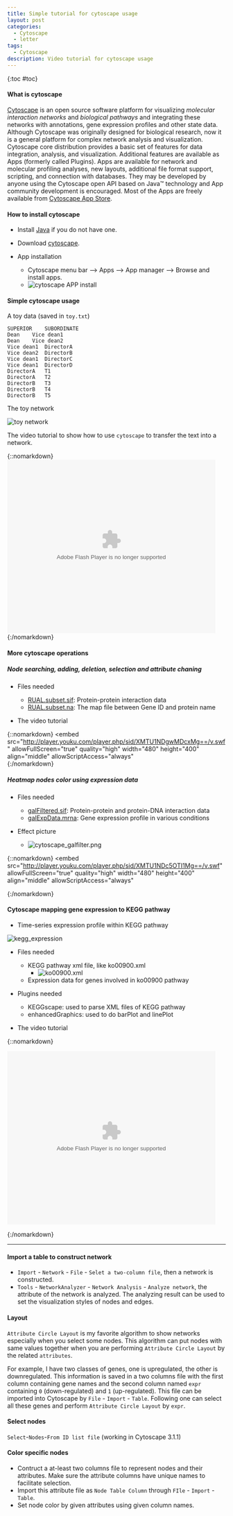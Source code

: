 ```yaml
---
title: Simple tutorial for cytoscape usage 
layout: post
categories:
  - Cytoscape
  - letter
tags:
  - Cytoscape
description: Video tutorial for cytoscape usage
---
```


{:toc #toc}

#### What is cytoscape

[Cytoscape](http://www.cytoscape.org) is an open source 
software platform for visualizing *molecular
interaction networks* and *biological pathways* and integrating these
networks with annotations, gene expression profiles and other state
data. Although Cytoscape was originally designed for biological
research, now it is a general platform for complex network analysis
and visualization. Cytoscape core distribution provides a basic set
of features for data integration, analysis, and visualization.
Additional features are available as Apps (formerly called Plugins).
Apps are available for network and molecular profiling analyses,
new layouts,  additional file format support,  scripting,  and
connection with databases.   They may be developed by anyone using
the Cytoscape open API based on Java™ technology and App
community development is encouraged. Most of the Apps are freely
available from [Cytoscape App Store](http://apps.cytoscape.org/).

#### How to install cytoscape

* Install [Java](http://www.oracle.com/technetwork/java/javase/downloads/jre8-downloads-2133155.html) if you do not have one.

* Download [cytoscape](http://cytoscape.org/download.php).

* App installation
	- Cytoscape menu bar --> Apps --> App manager --> Browse and install apps.
	- ![cytoscape APP install](/images/cytoscape/cytoscape_app_install.png)

#### Simple cytoscape usage

A toy data (saved in `toy.txt`)

```
SUPERIOR	SUBORDINATE
Dean	Vice dean1
Dean	Vice dean2
Vice dean1	DirectorA
Vice dean2	DirectorB
Vice dean1	DirectorC
Vice dean1	DirectorD
DirectorA	T1
DirectorA	T2
DirectorB	T3
DirectorB	T4
DirectorB	T5
```

The toy network

![toy network](/images/cytoscape/cytoscape_toy.png)

The video tutorial to show how to use `cytoscape` to transfer the text
into a network.

{::nomarkdown}
<embed src="http://player.youku.com/player.php/sid/XMTU1NDU3MzQyNA==/v.swf"
allowFullScreen="true"  quality="high"  width="480"  height="400" align="middle"  allowScriptAccess="always"  type="application/x-shockwave-flash" ></embed>
{:/nomarkdown}

#### More cytoscape operations

##### Node searching, adding, deletion, selection and attribute chaning

* Files needed
	- [RUAL.subset.sif](/images/cytoscape/RUAL.subset.sif): Protein-protein interaction data
	- [RUAL.subset.na](/images/cytoscape/RUAL.subset.na):  The map file between Gene ID and protein name

* The video tutorial

{::nomarkdown}
<embed src="http://player.youku.com/player.php/sid/XMTU1NDgwMDcxMg==/v.swf"
allowFullScreen="true"  quality="high"  width="480"  height="400" 
align="middle" allowScriptAccess="always"  
{:/nomarkdown}

##### Heatmap nodes color using expression data

* Files needed
	- [galFiltered.sif](/images/cytoscape/galFiltered.sif): Protein-protein and protein-DNA interaction data
	- [galExpData.mrna](/images/cytoscape/galExpData.mrna): Gene expression profile in various conditions

* Effect picture
	* ![cytoscape_galfilter.png](/images/cytoscape/cytoscape_galfilter.png)

{::nomarkdown}
<embed src="http://player.youku.com/player.php/sid/XMTU1NDc5OTI1Mg==/v.swf"
allowFullScreen="true"  quality="high"  width="480"  height="400" 
align="middle" allowScriptAccess="always"  

{:/nomarkdown}

#### Cytoscape mapping gene expression to KEGG pathway

* Time-series expression profile within KEGG pathway

![kegg_expression](/images/cytoscape/cytoscape_kegg.png)

* Files needed
	- KEGG pathway xml file, like ko00900.xml
		* ![ko00900.xml](/images/cytoscape/cytoscape_kegg_xml.png)
	- Expression data for genes involved in ko00900 pathway

* Plugins needed
	- KEGGscape: used to parse XML files of KEGG pathway
	- enhancedGraphics: used to do barPlot and linePlot

* The video tutorial

{::nomarkdown}

<embed src="http://player.youku.com/player.php/sid/XMTU1NDU4NDQ5Mg==/v.swf"
allowFullScreen="true"  quality="high"  width="480"  height="400" 
align="middle" allowScriptAccess="always"  
type="application/x-shockwave-flash" ></embed>

{:/nomarkdown}


***

#### Import a table to construct network

* `Import` - `Network` - `File` - `Selet a two-column file`, then a network is constructed.
* `Tools` - `NetworkAnalyzer` - `Network Analysis` - `Analyze network`, the attribute of the network is analyzed. The analyzing result can be used to set the visualization styles of nodes and edges.

#### Layout

`Attribute Circle Layout` is my favorite algorithm to show networks especially when you select some nodes.
This algorithm can put nodes with same values together when you are
performing `Attribute Circle Layout` by the related `attributes`. 

For example, I have two classes of genes, one is upregulated, the other is downregulated. 
This information is saved in a two columns file with the first column containing gene names and 
the second column named `expr` containing `0` (down-regulated) and `1` (up-regulated). 
This file can be imported into Cytoscape by `File` - `Import` - `Table`. 
Following one can select all these genes and perform `Attribute Circle
Layout` by `expr`.

#### Select nodes

`Select`-`Nodes`-`From ID list file` (working in Cytoscape 3.1.1)

#### Color specific nodes

* Contruct a at-least two columns file to represent nodes and their attributes. Make sure the attribute columns have unique names to facilitate selection.
* Import this attribute file as `Node Table Column` through `FIle` - `Import` - `Table`.
* Set node color by given attributes using given column names.
